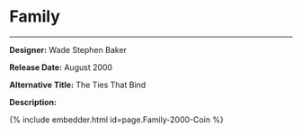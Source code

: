 # Family

*     *     *     *  


**Designer:** Wade Stephen Baker

**Release Date:** August 2000

**Alternative Title:** The Ties That Bind

**Description:** 


<div id="viewerContainer">
		<script  type="text/javascript">
			createRtiViewer("viewerContainer", "webrti", 900, 600); 
		</script>
	</div>
	
{% include embedder.html id=page.Family-2000-Coin %}

